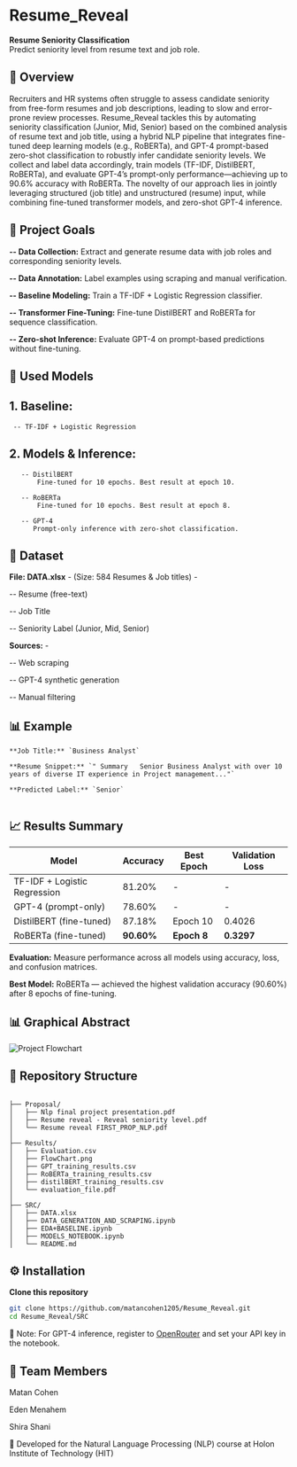 # Resume_Reveal

**Resume Seniority Classification**  
Predict seniority level from resume text and job role.


##  📖 Overview

Recruiters and HR systems often struggle to assess candidate seniority from free-form resumes and job descriptions, leading to slow and error-prone review processes.
Resume_Reveal tackles this by automating seniority classification (Junior, Mid, Senior) based on the combined analysis of resume text and job title, using a hybrid NLP pipeline that integrates fine-tuned deep learning models (e.g., RoBERTa), and GPT-4 prompt-based zero-shot classification to robustly infer candidate seniority levels. We collect and label data accordingly, train models (TF-IDF, DistilBERT, RoBERTa), and evaluate GPT-4’s prompt-only performance—achieving up to 90.6% accuracy with RoBERTa.
The novelty of our approach lies in jointly leveraging structured (job title) and unstructured (resume) input, while combining fine-tuned transformer models, and zero-shot GPT-4 inference.

## 🎯 Project Goals
**-- Data Collection:** Extract and generate resume data with job roles and corresponding seniority levels.

**-- Data Annotation:** Label examples using scraping and manual verification.

**-- Baseline Modeling:** Train a TF-IDF + Logistic Regression classifier.

**-- Transformer Fine-Tuning:** Fine-tune DistilBERT and RoBERTa for sequence classification.

**-- Zero-shot Inference:** Evaluate GPT-4 on prompt-based predictions without fine-tuning.

## 🧠 Used Models
## 1. Baseline:
     -- TF-IDF + Logistic Regression
## 2. Models & Inference:     
       -- DistilBERT
           Fine-tuned for 10 epochs. Best result at epoch 10.

       -- RoBERTa
           Fine-tuned for 10 epochs. Best result at epoch 8.
           
       -- GPT-4
          Prompt-only inference with zero-shot classification.

## 📁 Dataset
**File: DATA.xlsx** - (Size: 584 Resumes & Job titles) - 

 -- Resume (free-text)
 
 -- Job Title
 
 -- Seniority Label (Junior, Mid, Senior)

**Sources:** - 

 -- Web scraping

 -- GPT-4 synthetic generation

 -- Manual filtering

 ## 📊 Example

```
**Job Title:** `Business Analyst` 

**Resume Snippet:** `" Summary   Senior Business Analyst with over 10 years of diverse IT experience in Project management..."` 

**Predicted Label:** `Senior`
 
```

##  📈 Results Summary

 | Model                        | Accuracy   | Best Epoch  | Validation Loss |
| ---------------------------- | ---------- | ----------- | --------------- |
| TF-IDF + Logistic Regression | 81.20%     | -           | -               |
| GPT-4 (prompt-only)          | 78.60%     | -           | -               |
| DistilBERT (fine-tuned)      | 87.18%     | Epoch 10    | 0.4026          |
| RoBERTa (fine-tuned)         | **90.60%** | **Epoch 8** | **0.3297**      |

**Evaluation:** Measure performance across all models using accuracy, loss, and confusion matrices.

**Best Model:** RoBERTa — achieved the highest validation accuracy (90.60%) after 8 epochs of fine-tuning.

##  📊 Graphical Abstract

   ![Project Flowchart](Results/FlowChart.png)
   
## 📁 Repository Structure

```

├── Proposal/
│   ├── Nlp final project presentation.pdf
│   ├── Resume reveal - Reveal seniority level.pdf
│   └── Resume reveal FIRST_PROP_NLP.pdf
│
├── Results/
│   ├── Evaluation.csv
│   ├── FlowChart.png
│   ├── GPT_training_results.csv
│   ├── RoBERTa_training_results.csv
│   ├── distilBERT_training_results.csv
│   └── evaluation_file.pdf
│
├── SRC/
│   ├── DATA.xlsx
│   ├── DATA_GENERATION_AND_SCRAPING.ipynb
│   ├── EDA+BASELINE.ipynb
│   ├── MODELS_NOTEBOOK.ipynb
│   └── README.md  
```

##  ⚙️ Installation

**Clone this repository**  
   ```bash
   git clone https://github.com/matancohen1205/Resume_Reveal.git
   cd Resume_Reveal/SRC
   ``` 
📌 Note: For GPT-4 inference, register to [OpenRouter](https://openrouter.ai/settings/keys) and set your API key in the notebook.

## 🤝 Team Members
Matan Cohen

Eden Menahem

Shira Shani

 📂 Developed for the Natural Language Processing (NLP) course at Holon Institute of Technology (HIT)



